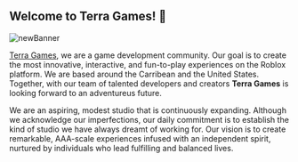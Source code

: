 ## Welcome to Terra Games! 👋
![newBanner](https://media.discordapp.net/attachments/1045088690692689950/1355242307263135897/TerraDreamBackground.jpg?ex=67e83741&is=67e6e5c1&hm=6243db2a4172b54512ea956d089265e93a43d045c2b65d14dac7b5fbccbc2291&=&format=webp)

[Terra Games](https://terradream.games), we are a game development community. Our goal is to create the most innovative, interactive, and fun-to-play experiences on the Roblox platform. We are based around the Carribean and the United States. Together, with our team of talented developers and creators **Terra Games** is looking forward to an adventureus future.

We are an aspiring, modest studio that is continuously expanding. Although we acknowledge our imperfections, our daily commitment is to establish the kind of studio we have always dreamt of working for. Our vision is to create remarkable, AAA-scale experiences infused with an independent spirit, nurtured by individuals who lead fulfilling and balanced lives.
<!--

**Here are some ideas to get you started:**

🙋‍♀️ A short introduction - what is your organization all about?
🌈 Contribution guidelines - how can the community get involved?
👩‍💻 Useful resources - where can the community find your docs? Is there anything else the community should know?
🍿 Fun facts - what does your team eat for breakfast?
🧙 Remember, you can do mighty things with the power of [Markdown](https://docs.github.com/github/writing-on-github/getting-started-with-writing-and-formatting-on-github/basic-writing-and-formatting-syntax)
-->
